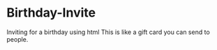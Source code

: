 # Birthday-Invite
Inviting for a birthday using html
This is like a gift card you can send to people.
